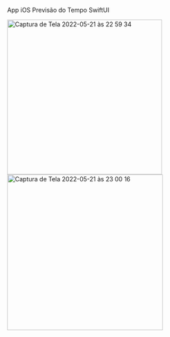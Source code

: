 App iOS Previsão do Tempo SwiftUI

<img width="358" alt="Captura de Tela 2022-05-21 às 22 59 34" src="https://user-images.githubusercontent.com/31476429/169675146-de422e50-06e0-443f-9c57-b80d4664b99d.png">
<img width="360" alt="Captura de Tela 2022-05-21 às 23 00 16" src="https://user-images.githubusercontent.com/31476429/169675148-2cd2285b-3eac-4af2-ba8a-3580d3022b28.png">
